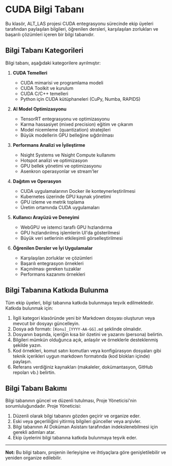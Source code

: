 # CUDA Bilgi Tabanı

Bu klasör, ALT_LAS projesi CUDA entegrasyonu sürecinde ekip üyeleri tarafından paylaşılan bilgileri, öğrenilen dersleri, karşılaşılan zorlukları ve başarılı çözümleri içeren bir bilgi tabanıdır.

## Bilgi Tabanı Kategorileri

Bilgi tabanı, aşağıdaki kategorilere ayrılmıştır:

1. **CUDA Temelleri**
   - CUDA mimarisi ve programlama modeli
   - CUDA Toolkit ve kurulum
   - CUDA C/C++ temelleri
   - Python için CUDA kütüphaneleri (CuPy, Numba, RAPIDS)

2. **AI Model Optimizasyonu**
   - TensorRT entegrasyonu ve optimizasyonu
   - Karma hassasiyet (mixed precision) eğitim ve çıkarım
   - Model nicemleme (quantization) stratejileri
   - Büyük modellerin GPU belleğine sığdırılması

3. **Performans Analizi ve İyileştirme**
   - Nsight Systems ve Nsight Compute kullanımı
   - Hotspot analizi ve optimizasyon
   - GPU bellek yönetimi ve optimizasyonu
   - Asenkron operasyonlar ve stream'ler

4. **Dağıtım ve Operasyon**
   - CUDA uygulamalarının Docker ile konteynerleştirilmesi
   - Kubernetes üzerinde GPU kaynak yönetimi
   - GPU izleme ve metrik toplama
   - Üretim ortamında CUDA uygulamaları

5. **Kullanıcı Arayüzü ve Deneyimi**
   - WebGPU ve istemci taraflı GPU hızlandırma
   - GPU hızlandırılmış işlemlerin UI'da gösterilmesi
   - Büyük veri setlerinin etkileşimli görselleştirilmesi

6. **Öğrenilen Dersler ve İyi Uygulamalar**
   - Karşılaşılan zorluklar ve çözümleri
   - Başarılı entegrasyon örnekleri
   - Kaçınılması gereken tuzaklar
   - Performans kazanımı örnekleri

## Bilgi Tabanına Katkıda Bulunma

Tüm ekip üyeleri, bilgi tabanına katkıda bulunmaya teşvik edilmektedir. Katkıda bulunmak için:

1. İlgili kategori klasöründe yeni bir Markdown dosyası oluşturun veya mevcut bir dosyayı güncelleyin.
2. Dosya adı formatı: `[Konu]_[YYYY-AA-GG].md` şeklinde olmalıdır.
3. Dosyanın başında, içeriğin kısa bir özetini ve yazarını (persona) belirtin.
4. Bilgileri mümkün olduğunca açık, anlaşılır ve örneklerle desteklenmiş şekilde yazın.
5. Kod örnekleri, komut satırı komutları veya konfigürasyon dosyaları gibi teknik içerikleri uygun markdown formatında (kod blokları içinde) paylaşın.
6. Referans verdiğiniz kaynakları (makaleler, dokümantasyon, GitHub repoları vb.) belirtin.

## Bilgi Tabanı Bakımı

Bilgi tabanının güncel ve düzenli tutulması, Proje Yöneticisi'nin sorumluluğundadır. Proje Yöneticisi:

1. Düzenli olarak bilgi tabanını gözden geçirir ve organize eder.
2. Eski veya geçerliliğini yitirmiş bilgileri günceller veya arşivler.
3. Bilgi tabanının AI Doküman Asistanı tarafından indekslenebilmesi için gerekli adımları atar.
4. Ekip üyelerini bilgi tabanına katkıda bulunmaya teşvik eder.

---

**Not:** Bu bilgi tabanı, projenin ilerleyişine ve ihtiyaçlara göre genişletilebilir ve yeniden organize edilebilir.
